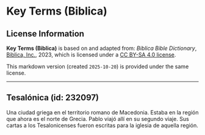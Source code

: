 # Key Terms (Biblica)

## License Information

**Key Terms (Biblica)** is based on and adapted from: _Biblica Bible Dictionary_, [Biblica, Inc.](https://www.biblica.com/), 2023, which is licensed under a [CC BY-SA 4.0 license](https://creativecommons.org/licenses/by-sa/4.0/legalcode.en).

This markdown version (created `2025-10-20`) is provided under the same license.



--------------------------------

## Tesalónica (id: 232097)

Una ciudad griega en el territorio romano de Macedonia. Estaba en la región que ahora es el norte de Grecia. Pablo viajó allí en su segundo viaje. Sus cartas a los Tesalonicenses fueron escritas para la iglesia de aquella región.


